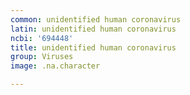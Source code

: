 ```yaml
---
common: unidentified human coronavirus
latin: unidentified human coronavirus
ncbi: '694448'
title: unidentified human coronavirus
group: Viruses
image: .na.character

---
```

